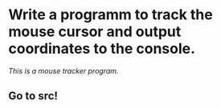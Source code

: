 # Write a programm to track the mouse cursor and output coordinates to the console.
*This is a mouse tracker program.*
## Go to src!